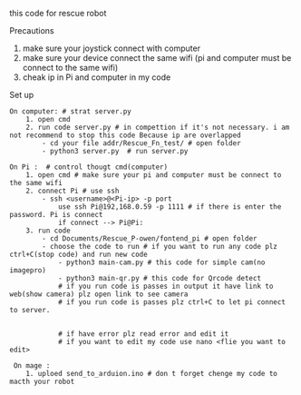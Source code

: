 this code for rescue robot

Precautions
1. make sure your joystick connect with computer
2. make sure your device connect the same wifi (pi and computer must be connect to the same wifi)
3. cheak ip in Pi and computer in my code

Set up

    On computer: # strat server.py
        1. open cmd
        2. run code server.py # in compettion if it's not necessary. i am not recommend to stop this code Because ip are overlapped
            - cd your file addr/Rescue_Fn_test/ # open folder
            - python3 server.py  # run server.py

    On Pi :  # control thougt cmd(computer)
        1. open cmd # make sure your pi and computer must be connect to the same wifi
        2. connect Pi # use ssh
            - ssh <username>@<Pi-ip> -p port 
                use ssh Pi@192,168.0.59 -p 1111 # if there is enter the password. Pi is connect
                if connect --> Pi@Pi:
        3. run code
            - cd Documents/Rescue_P-owen/fontend_pi # open folder
            - choose the code to run # if you want to run any code plz ctrl+C(stop code) and run new code
                - python3 main-cam.py # this code for simple cam(no imagepro)
                - python3 main-qr.py # this code for Qrcode detect
                # if you run code is passes in output it have link to web(show camera) plz open link to see camera
                # if you run code is passes plz ctrl+C to let pi connect to server.
                

                # if have error plz read error and edit it 
                # if you want to edit my code use nano <flie you want to edit>

     On mage :
        1. uploed send_to_arduion.ino # don t forget chenge my code to macth your robot
        


 
